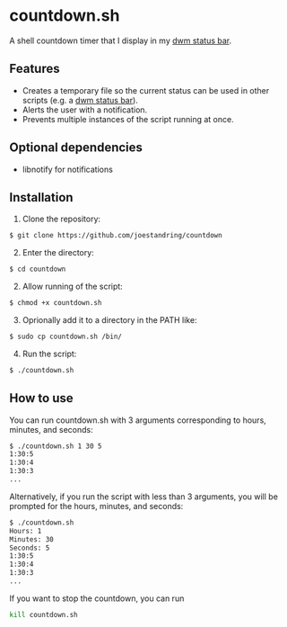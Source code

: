 # countdown.sh
A shell countdown timer that I display in my [dwm status bar](https://github.com/joestandring/dotfiles).
## Features
* Creates a temporary file so the current status can be used in other scripts (e.g. a [dwm status bar](https://github.com/joestandring/dotfiles)).
* Alerts the user with a notification.
* Prevents multiple instances of the script running at once.
## Optional dependencies
* libnotify for notifications
## Installation
1. Clone the repository:
```sh
$ git clone https://github.com/joestandring/countdown
```
2. Enter the directory:
```sh
$ cd countdown
```
2. Allow running of the script:
```sh
$ chmod +x countdown.sh
```
3. Oprionally add it to a directory in the PATH like:
```sh
$ sudo cp countdown.sh /bin/
```
4. Run the script:
```sh
$ ./countdown.sh
```
## How to use
You can run countdown.sh with 3 arguments corresponding to hours, minutes, and seconds:
```sh
$ ./countdown.sh 1 30 5
1:30:5
1:30:4
1:30:3
...
```
Alternatively, if you run the script with less than 3 arguments, you will be prompted for the hours, minutes, and seconds:
```sh
$ ./countdown.sh
Hours: 1
Minutes: 30
Seconds: 5
1:30:5
1:30:4
1:30:3
...
```
If you want to stop the countdown, you can run
```sh
kill countdown.sh
```
